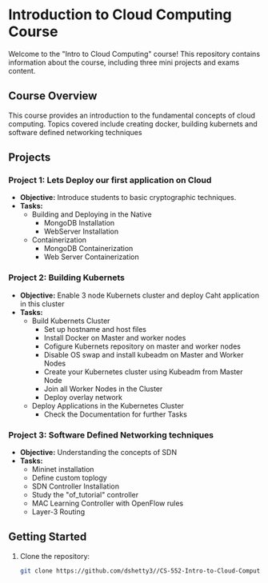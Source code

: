 
# Introduction to Cloud Computing Course

Welcome to the "Intro to Cloud Computing" course! This repository contains information about the course, including three mini projects and exams content.

## Course Overview

This course provides an introduction to the fundamental concepts of cloud computing. Topics covered include creating docker, building kubernets and software defined networking techniques

## Projects

### Project 1: Lets Deploy our first application on Cloud

- **Objective:** Introduce students to basic cryptographic techniques.
- **Tasks:**
  - Building and Deploying in the Native
      - MongoDB Installation
      - WebServer Installation
  - Containerization
      - MongoDB Containerization
      - Web Server Containerization

### Project 2: Building Kubernets

- **Objective:** Enable 3 node Kubernets cluster and deploy Caht application in this cluster
- **Tasks:**
  - Build Kubernets Cluster
      - Set up hostname and host files
      - Install Docker on Master and worker nodes
      - Cofigure Kubernets repository on master and worker nodes
      - Disable OS swap and install kubeadm on Master and Worker Nodes
      - Create your Kubernetes cluster using Kubeadm from Master Node
      - Join all Worker Nodes in the Cluster
      - Deploy overlay network
  - Deploy Applications in the Kubernetes Cluster
      - Check the Documentation for further Tasks

### Project 3: Software Defined Networking techniques

- **Objective:** Understanding the concepts of SDN
- **Tasks:**
  - Mininet installation
  - Define custom toplogy
  - SDN Controller Installation
  - Study the "of_tutorial" controller
  - MAC Learning Controller with OpenFlow rules
  - Layer-3 Routing
    
## Getting Started

1. Clone the repository:
   ```bash
   git clone https://github.com/dshetty3//CS-552-Intro-to-Cloud-Computing.git


